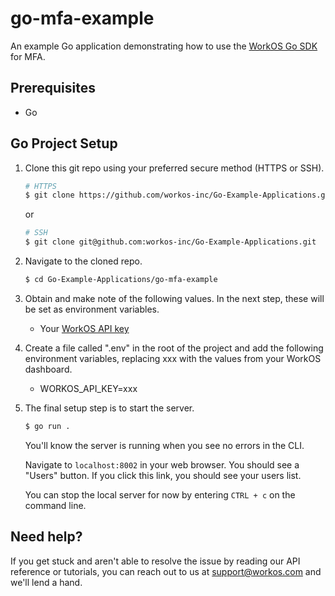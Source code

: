# go-mfa-example
An example Go application demonstrating how to use the [WorkOS Go SDK](https://github.com/workos/workos-go) for MFA.

## Prerequisites
- Go

## Go Project Setup

1. Clone this git repo using your preferred secure method (HTTPS or SSH).
   ```bash
   # HTTPS
   $ git clone https://github.com/workos-inc/Go-Example-Applications.git
   ```

   or

   ```bash
   # SSH
   $ git clone git@github.com:workos-inc/Go-Example-Applications.git
   ```

2. Navigate to the cloned repo.
   ```bash
   $ cd Go-Example-Applications/go-mfa-example
   ```

3. Obtain and make note of the following values. In the next step, these will be set as environment variables.
   - Your [WorkOS API key](https://dashboard.workos.com/api-keys)


4. Create a file called ".env" in the root of the project and add the following environment variables, replacing xxx with the values from your WorkOS dashboard. 
   - WORKOS_API_KEY=xxx

5. The final setup step is to start the server.
   ```bash
   $ go run .
   ```

   You'll know the server is running when you see no errors in the CLI.

   Navigate to `localhost:8002` in your web browser. You should see a "Users" button. If you click this link, you should see your users list.

   You can stop the local server for now by entering `CTRL + c` on the command line.

## Need help?

If you get stuck and aren't able to resolve the issue by reading our API reference or tutorials, you can reach out to us at support@workos.com and we'll lend a hand.
